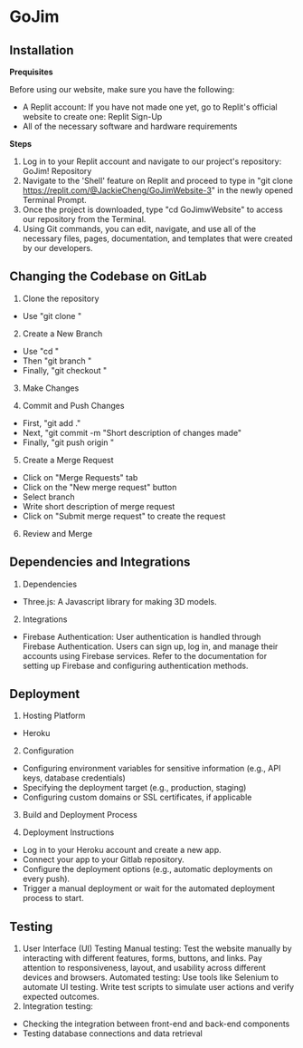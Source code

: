# GoJim

## Installation
**Prequisites**

Before using our website, make sure you have the following:
- A Replit account: If you have not made one yet, go to Replit's official website to create one: Replit Sign-Up
- All of the necessary software and hardware requirements

**Steps**
1. Log in to your Replit account and navigate to our project's repository: GoJim! Repository
2. Navigate to the 'Shell' feature on Replit and proceed to type in "git clone https://replit.com/@JackieCheng/GoJimWebsite-3" in the newly opened Terminal Prompt.
3. Once the project is downloaded, type "cd GoJimwWebsite" to access our repository from the Terminal.
4. Using Git commands, you can edit, navigate, and use all of the necessary files, pages, documentation, and templates that were created by our developers.

## Changing the Codebase on GitLab
1. Clone the repository
- Use "git clone <repository>"

2. Create a New Branch
- Use "cd <repository>"
- Then "git branch <branchName>"
- Finally, "git checkout <branchName>"

3. Make Changes

4. Commit and Push Changes
- First, "git add ."
- Next, "git commit -m "Short description of changes made"
- Finally, "git push origin <branchName>"

5. Create a Merge Request
- Click on "Merge Requests" tab
- Click on the "New merge request" button
- Select branch
- Write short description of merge request
- Click on "Submit merge request" to create the request

6. Review and Merge

## Dependencies and Integrations
1. Dependencies
- Three.js: A Javascript library for making 3D models.

2. Integrations 
- Firebase Authentication: User authentication is handled through Firebase Authentication. Users can sign up, log in, and manage their accounts using Firebase services. Refer to the documentation for setting up Firebase and configuring authentication methods.

## Deployment
1. Hosting Platform
- Heroku

2. Configuration
- Configuring environment variables for sensitive information (e.g., API keys, database credentials)
- Specifying the deployment target (e.g., production, staging)
- Configuring custom domains or SSL certificates, if applicable

3. Build and Deployment Process

4. Deployment Instructions
- Log in to your Heroku account and create a new app.
- Connect your app to your Gitlab repository.
- Configure the deployment options (e.g., automatic deployments on every push).
- Trigger a manual deployment or wait for the automated deployment process to start.

## Testing
1. User Interface (UI) Testing
Manual testing: Test the website manually by interacting with different features, forms, buttons, and links. Pay attention to responsiveness, layout, and usability across different devices and browsers.
Automated testing: Use tools like Selenium to automate UI testing. Write test scripts to simulate user actions and verify expected outcomes.
2. Integration testing:
- Checking the integration between front-end and back-end components
- Testing database connections and data retrieval

